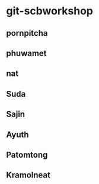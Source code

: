 # git-scbworkshop
## pornpitcha
## phuwamet
## nat
## Suda
## Sajin
## Ayuth
## Patomtong
## Kramolneat 
